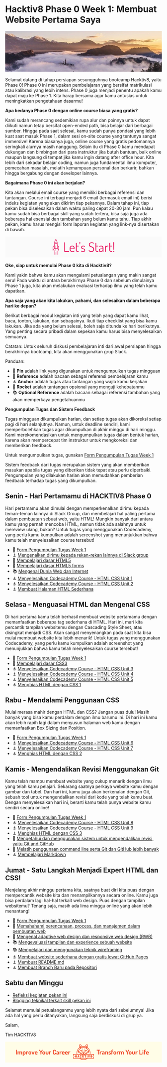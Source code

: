 # Hacktiv8 Phase 0 Week 1: Membuat Website Pertama Saya

![Header](assets/header-w1.jpg)

Selamat datang di tahap persiapan sesungguhnya bootcamp Hacktiv8, yaitu Phase 0! Phase 0 ini merupakan pembelajaran yang bersifat matrikulasi atau kalibrasi yang lebih intens. Phase 0 juga menjadi penentu apakah kamu dapat maju ke Phase 1. Kita harap bersama agar kamu antusias untuk meningkatkan pengetahuan dasarmu!

**Apa bedanya Phase 0 dengan online course biasa yang gratis?**

Kami sudah merancang sedemikian rupa alur dan poinnya untuk dapat diikuti namun tetap bersifat open-ended path, bisa belajar dari berbagai sumber. Hingga pada saat selesai, kamu sudah punya pondasi yang lebih kuat saat masuk Phase 1, dalam sesi on-site course yang tentunya sangat immersive! Karena biasanya juga, online course yang gratis pedomannya seringkali alurnya masih nanggung. Selain itu di Phase 0 kamu mendapat dukungan dan bimbingan dari para instruktur jika butuh bantuan, baik online maupun langsung di tempat jika kamu ingin datang after office hour. Kita lebih dari sekadar belajar coding, namun juga fundamental ilmu komputer, pemecahan masalah, melatih kemampuan personal dan berkarir, bahkan hingga bergabung dengan developer lainnya.

**Bagaimana Phase 0 ini akan berjalan?**

Kita akan melalui email course yang memiliki berbagai referensi dan tantangan. Course ini terbagi menjadi 6 email (termasuk email ini) berisi indeks kegiatan yang akan dikirim tiap pekannya. Dalam tahap ini, tiap pekan bisa diselesaikan dalam waktu paling cepat 20-30 jam. Pun kalau kamu sudah bisa berbagai skill yang sudah tertera, bisa saja juga ada beberapa hal esensial dan tambahan yang belum kamu tahu. Tiap akhir pekan, kamu harus mengisi form laporan kegiatan yang link-nya disertakan di bawah.

![Let's start!](assets/start.png)

**Oke, siap untuk memulai Phase 0 kita di Hacktiv8?**

Kami yakin bahwa kamu akan mengalami petualangan yang makin sangat seru! Pada waktu di antara berakhirnya Phase 0 dan sebelum dimulainya Phase 1 juga, kita akan melakukan evaluasi terhadap ilmu yang telah kamu dapatkan.

**Apa saja yang akan kita lakukan, pahami, dan selesaikan dalam beberapa hari ke depan?**

Berikut berbagai modul kegiatan inti yang telah yang dapat kamu lihat, baca, tonton, lakukan, dan sebagainya. Ikuti tiap checklist yang bisa kamu lakukan. Jika ada yang belum selesai, boleh saja ditunda ke hari berikutnya. Yang penting secara pribadi dalam sepekan kamu harus bisa menyelesaikan semuanya.

Catatan: Untuk seluruh diskusi pembelajaran inti dari awal persiapan hingga berakhirnya bootcamp, kita akan menggunakan grup Slack.

Panduan:
- :pushpin: **Pin** adalah link yang digunakan untuk mengumpulkan tugas mingguan
- :notebook_with_decorative_cover: **Reference** adalah bacaan sebagai referensi pembelajaran kamu
- :anchor: **Anchor** adalah tugas atau tantangan yang wajib kamu kerjakan
- :rocket: **Rocket** adalah tantangan opsional yang menguji kehebatanmu
- :books: **Optional Reference** adalah bacaan sebagai referensi tambahan yang akan memperkaya pengetahuanmu

**Pengumpulan Tugas dan Sistem Feedback**

Tugas mingguan dikumpulkan harian, dan setiap tugas akan dikoreksi setiap pagi di hari selanjutnya. Namun, untuk deadline sendiri, kami memperbolehkan tugas agar dikumpulkan di akhir minggu di hari minggu. Kami merekomendasikan untuk mengumpulkan tugas dalam bentuk harian, karena akan mempercepat tim instruktur untuk mengkoreksi dan memberikan feedback.

Untuk mengumpulkan tugas, gunakan [Form Pengumpulan Tugas Week 1](https://airtable.com/shr1eBxtncmgvk5MK)

Sistem feedback dari tugas merupakan sistem yang akan memberikan masukan apabila tugas yang diberikan tidak tepat atau perlu diperbaiki. Pengumpulan yang dilakukan harian akan memudahkan pemberian feedback terhadap tugas yang dikumpulkan.

## Senin - Hari Pertamamu di HACKTIV8 Phase 0
Hari pertamamu akan dimulai dengan memperkenalkan dirimu kepada teman-teman lainnya di Slack Group, dan
membelajari hal paling pertama dalam pembuatan sebuat web, yaitu HTML! Mungkin banyak dari antara kamu
yang pernah mencoba HTML, namun tidak ada salahnya untuk mereview ulang, bukan? Untuk tugas yang menggunakan Codecademy, yang perlu kamu kumpulkan adalah screenshot yang menunjukkan bahwa kamu telah menyelesaikan course tersebut!

- :pushpin: [Form Pengumpulan Tugas Week 1](https://airtable.com/shr1eBxtncmgvk5MK)
- :anchor:
[Mengenalkan dirimu kepada rekan-rekan lainnya di Slack  group](https://github.com/hacktiv8/phase-0-activities/blob/master/modules/introduce-yourself.md)
- :notebook_with_decorative_cover:
[Mempelajari dasar HTML5](https://github.com/hacktiv8/phase-0-activities/blob/master/modules/html5-basics.md)
- :notebook_with_decorative_cover:
[Mempelajari dasar HTML5 forms](https://github.com/hacktiv8/phase-0-activities/blob/master/modules/html5-forms-basics.md)
- :books:
[Mengenal Dunia Web dan Internet](https://github.com/hacktiv8/phase-0-activities/blob/master/modules/internet-web.md)
- :anchor:
[Menyelesaikan Codecademy Course - HTML CSS Unit 1](https://www.codecademy.com/learn/learn-html-css)
- :anchor:
[Menyelesaikan Codecademy Course - HTML CSS Unit 2](https://www.codecademy.com/learn/learn-html-css)
- :anchor:
[Membuat Halaman HTML Sederhana](https://github.com/hacktiv8/phase-0-activities/blob/master/modules/laman-web-pertamaku.md)

## Selasa - Menguasai HTML dan Mengenal CSS
Di hari pertama kamu telah berhasil membuat website pertamamu dengan memanfaatkan beberapa tag sederhana di HTML. Hari ini, mari kita percantik tampilan websitemu dengan Cascading Style Sheet, atau disingkat menjadi CSS. Akan sangat menyenangkan pada saat kita bisa mulai membuat website kita lebih menarik! Untuk tugas yang menggunakan Codecademy, yang perlu kamu kumpulkan adalah screenshot yang menunjukkan bahwa kamu telah menyelesaikan course tersebut!

- :pushpin: [Form Pengumpulan Tugas Week 1](https://airtable.com/shr1eBxtncmgvk5MK)
- :notebook_with_decorative_cover:
[Mempelajari dasar CSS3](https://github.com/hacktiv8/phase-0-activities/blob/master/modules/css3-basics.md)
- :anchor:
[Menyelesaikan Codecademy Course - HTML CSS Unit 3](https://www.codecademy.com/learn/learn-html-css)
- :anchor:
[Menyelesaikan Codecademy Course - HTML CSS Unit 4](https://www.codecademy.com/learn/learn-html-css)
- :anchor:
[Menyelesaikan Codecademy Course - HTML CSS Unit 5](https://www.codecademy.com/learn/learn-html-css)
- :anchor:
[Menghias HTML dengan CSS 1](https://github.com/hacktiv8/phase-0-activities/blob/master/modules/menghias-laman-html.md)


## Rabu - Mendalami Penggunaan CSS
Mulai merasa mahir dengan HTML dan CSS? Jangan puas dulu! Masih banyak yang bisa kamu perdalam dengan
ilmu barumu ini. Di hari ini kamu akan lebih rapih lagi dalam menyusun halaman web kamu dengan memanfaatkan
Box Sizing dan Position.

- :pushpin: [Form Pengumpulan Tugas Week 1](https://airtable.com/shr1eBxtncmgvk5MK)
- :anchor:
[Menyelesaikan Codecademy Course - HTML CSS Unit 6](https://www.codecademy.com/learn/learn-html-css)
- :anchor:
[Menyelesaikan Codecademy Course - HTML CSS Unit 7](https://www.codecademy.com/learn/learn-html-css)
- :anchor:
[Menghias HTML dengan CSS 2](https://github.com/hacktiv8/phase-0-activities/blob/master/modules/menghias-laman-html2.md)


## Kamis - Mengendalikan Revisi Menggunakan Git
Kamu telah mampu membuat website yang cukup menarik dengan ilmu yang telah kamu pelajari. Sekarang saatnya
perkaya website kamu dengan gambar dan tabel. Dan hari ini, kamu juga akan berkenalan dengan Git, sebuah
tool untuk mengendalikan revisi dari kode yang telah kamu buat. Dengan menyelesaikan hari ini, berarti kamu
telah punya website kamu sendiri secara online!

- :pushpin: [Form Pengumpulan Tugas Week 1](https://airtable.com/shr1eBxtncmgvk5MK)
- :anchor:
[Menyelesaikan Codecademy Course - HTML CSS Unit 8](https://www.codecademy.com/learn/learn-html-css)
- :anchor:
[Menyelesaikan Codecademy Course - HTML CSS Unit 9](https://www.codecademy.com/learn/learn-html-css)
- :anchor:
[Menghias HTML dengan CSS 3](https://github.com/hacktiv8/phase-0-activities/blob/master/modules/menghias-laman-html3.md)
- :notebook_with_decorative_cover:
[Mengetahui dan menggunakan sistem untuk mengendalikan revisi, yaitu Git and GitHub](https://github.com/hacktiv8/phase-0-activities/blob/master/modules/git-github-basics.md)
- :notebook_with_decorative_cover:
[Melatih penggunaan command line serta Git dan GitHub lebih banyak](https://github.com/hacktiv8/phase-0-activities/blob/master/modules/cli-git-github-practice.md)
- :anchor:
[Mempelajari Markdown](https://github.com/hacktiv8/phase-0-activities/blob/master/modules/markdown.md)

## Jumat - Satu Langkah Menjadi Expert HTML dan CSS!
Menjelang akhir minggu pertama kita, saatnya buat diri kita puas dengan mempercantik website kita dan
menampilkannya secara online. Kamu juga bisa perdalam lagi hal-hal terkait web design. Puas dengan tampilan
websitemu? Tenang saja, masih ada lima minggu online yang akan lebih menantang!

- :pushpin: [Form Pengumpulan Tugas Week 1](https://airtable.com/shr1eBxtncmgvk5MK)
- :notebook_with_decorative_cover:
[Memahahami perencanaan, process, dan manajemen dalam pembuatan web](https://github.com/hacktiv8/phase-0-activities/blob/master/modules/web-dev-process.md)
- :notebook_with_decorative_cover:
[Mengenal adaptive web design dan responsive web design (RWB)](https://github.com/hacktiv8/phase-0-activities/blob/master/modules/web-design.md)
- :books:
[Mengevaluasi tampilan dan experience sebuah website](https://github.com/hacktiv8/phase-0-activities/blob/master/modules/web-evaluation.md)
- :books:
[Mempelajari dan menggunakan teknik wireframing](https://github.com/hacktiv8/phase-0-activities/blob/master/modules/wireframing.md)
- :anchor:
[Membuat website sederhana dengan gratis lewat GitHub Pages](https://github.com/hacktiv8/phase-0-activities/blob/master/modules/github-pages-rev.md)
- :anchor:
[Membuat README.md](https://github.com/hacktiv8/phase-0-activities/blob/master/modules/markdown-anchor.md)
- :anchor:
[Membuat Branch Baru pada Repositori](https://github.com/hacktiv8/phase-0-activities/blob/master/modules/git-branch-anchor.md)


## Sabtu dan Minggu

-  [Refleksi kegiatan pekan ini](https://github.com/hacktiv8/phase-0-activities/blob/master/modules/reflection.md)
-  [Blogging teknikal terkait skill pekan ini](https://github.com/hacktiv8/phase-0-activities/blob/master/modules/blog.md)

Selamat memulai petualanganmu yang lebih nyata dari sebelumnya! Jika ada hal yang perlu ditanyakan, langsung saja berdiskusi di grup ya.

Salam,

Tim HACKTIV8

![Hacktiv8 Banner](assets/banner.png)
